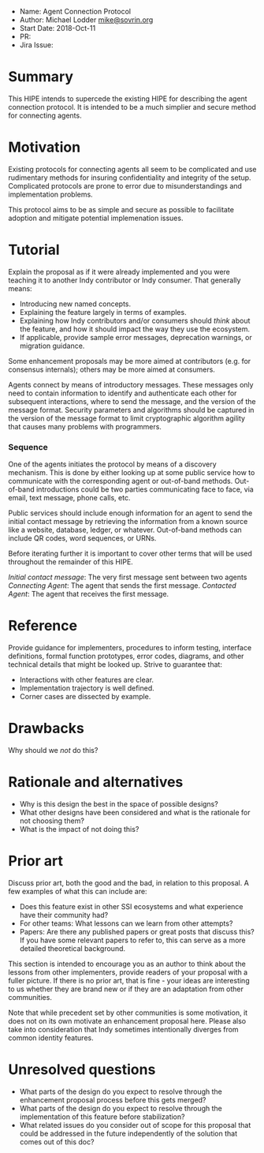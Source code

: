 - Name: Agent Connection Protocol
- Author: Michael Lodder <mike@sovrin.org>
- Start Date: 2018-Oct-11
- PR:
- Jira Issue:

# Summary
[summary]: #summary

This HIPE intends to supercede the existing HIPE for describing the agent connection protocol.
It is intended to be a much simplier and secure method for connecting agents.

# Motivation
[motivation]: #motivation

Existing protocols for connecting agents all seem to be complicated and use rudimentary methods for insuring confidentiality and integrity of the setup. Complicated protocols are prone to error due to misunderstandings and implementation problems.

This protocol aims to be as simple and secure as possible to facilitate adoption and mitigate potential implemenation issues.

# Tutorial
[tutorial]: #tutorial

Explain the proposal as if it were already implemented and you
were teaching it to another Indy contributor or Indy consumer. That generally
means:

- Introducing new named concepts.
- Explaining the feature largely in terms of examples.
- Explaining how Indy contributors and/or consumers should *think* about the
feature, and how it should impact the way they use the ecosystem.
- If applicable, provide sample error messages, deprecation warnings, or
migration guidance.

Some enhancement proposals may be more aimed at contributors (e.g. for
consensus internals); others may be more aimed at consumers.

Agents connect by means of introductory messages. These messages only need to contain information to identify and authenticate each other for subsequent interactions, where to send the message, and the version of the message format. Security parameters and algorithms should be captured in the version of the message format to limit cryptographic algorithm agility that causes many problems with programmers. 

### Sequence 

One of the agents initiates the protocol by means of a discovery mechanism. This is done by either looking up at some public service how to communicate with the corresponding agent or out-of-band methods. Out-of-band introductions could be two parties communicating face to face, via email, text message, phone calls, etc.

Public services should include enough information for an agent to send the initial contact message by retrieving the information from a known source like a website, database, ledger, or whatever. Out-of-band methods can include QR codes, word sequences, or URNs.

Before iterating further it is important to cover other terms that will be used throughout the remainder of this HIPE.

*Initial contact message*: The very first message sent between two agents
*Connecting Agent*: The agent that sends the first message.
*Contacted Agent*: The agent that receives the first message.


# Reference
[reference]: #reference

Provide guidance for implementers, procedures to inform testing,
interface definitions, formal function prototypes, error codes,
diagrams, and other technical details that might be looked up.
Strive to guarantee that:

- Interactions with other features are clear.
- Implementation trajectory is well defined.
- Corner cases are dissected by example.

# Drawbacks
[drawbacks]: #drawbacks

Why should we *not* do this?

# Rationale and alternatives
[alternatives]: #alternatives

- Why is this design the best in the space of possible designs?
- What other designs have been considered and what is the rationale for not
choosing them?
- What is the impact of not doing this?

# Prior art
[prior-art]: #prior-art

Discuss prior art, both the good and the bad, in relation to this proposal.
A few examples of what this can include are:

- Does this feature exist in other SSI ecosystems and what experience have
their community had?
- For other teams: What lessons can we learn from other attempts?
- Papers: Are there any published papers or great posts that discuss this?
If you have some relevant papers to refer to, this can serve as a more detailed
theoretical background.

This section is intended to encourage you as an author to think about the
lessons from other implementers, provide readers of your proposal with a
fuller picture. If there is no prior art, that is fine - your ideas are
interesting to us whether they are brand new or if they are an adaptation
from other communities.

Note that while precedent set by other communities is some motivation, it
does not on its own motivate an enhancement proposal here. Please also take
into consideration that Indy sometimes intentionally diverges from common
identity features.

# Unresolved questions
[unresolved]: #unresolved-questions

- What parts of the design do you expect to resolve through the
enhancement proposal process before this gets merged?
- What parts of the design do you expect to resolve through the
implementation of this feature before stabilization?
- What related issues do you consider out of scope for this 
proposal that could be addressed in the future independently of the
solution that comes out of this doc?
